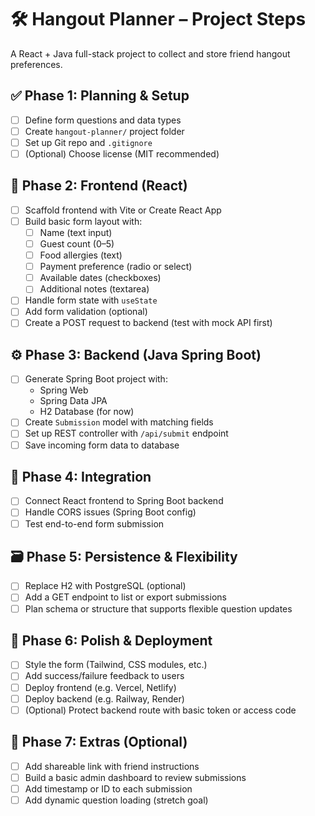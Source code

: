 # 🛠 Hangout Planner – Project Steps

A React + Java full-stack project to collect and store friend hangout preferences.

## ✅ Phase 1: Planning & Setup
- [ ] Define form questions and data types
- [ ] Create `hangout-planner/` project folder
- [ ] Set up Git repo and `.gitignore`
- [ ] (Optional) Choose license (MIT recommended)

## 🚀 Phase 2: Frontend (React)
- [ ] Scaffold frontend with Vite or Create React App
- [ ] Build basic form layout with:
    - [ ] Name (text input)
    - [ ] Guest count (0–5)
    - [ ] Food allergies (text)
    - [ ] Payment preference (radio or select)
    - [ ] Available dates (checkboxes)
    - [ ] Additional notes (textarea)
- [ ] Handle form state with `useState`
- [ ] Add form validation (optional)
- [ ] Create a POST request to backend (test with mock API first)

## ⚙️ Phase 3: Backend (Java Spring Boot)
- [ ] Generate Spring Boot project with:
    - Spring Web
    - Spring Data JPA
    - H2 Database (for now)
- [ ] Create `Submission` model with matching fields
- [ ] Set up REST controller with `/api/submit` endpoint
- [ ] Save incoming form data to database

## 🔄 Phase 4: Integration
- [ ] Connect React frontend to Spring Boot backend
- [ ] Handle CORS issues (Spring Boot config)
- [ ] Test end-to-end form submission

## 🗃 Phase 5: Persistence & Flexibility
- [ ] Replace H2 with PostgreSQL (optional)
- [ ] Add a GET endpoint to list or export submissions
- [ ] Plan schema or structure that supports flexible question updates

## 🎨 Phase 6: Polish & Deployment
- [ ] Style the form (Tailwind, CSS modules, etc.)
- [ ] Add success/failure feedback to users
- [ ] Deploy frontend (e.g. Vercel, Netlify)
- [ ] Deploy backend (e.g. Railway, Render)
- [ ] (Optional) Protect backend route with basic token or access code

## 🧹 Phase 7: Extras (Optional)
- [ ] Add shareable link with friend instructions
- [ ] Build a basic admin dashboard to review submissions
- [ ] Add timestamp or ID to each submission
- [ ] Add dynamic question loading (stretch goal)
